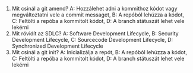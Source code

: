 1. Mit csinál a git amend? A: Hozzálehet adni a kommithoz kódot vagy megváltoztatni vele a commit messaget, B: A repóból lehúzza a kódot, C: Feltölti a repóba a kommitolt kódot, D: A branch státuszát lehet vele lekérni
2. Mit rövidít az SDLC? A: Software Development Lifecycle, B: Security Development Lifecycle, C: Sourcecode Development Lifecycle, D: Synchronized Development Lifecycle
3. Mit csinál a git init? A: Inicializálja a repót, B: A repóból lehúzza a kódot, C: Feltölti a repóba a kommitolt kódot, D: A branch státuszát lehet vele lekérni

